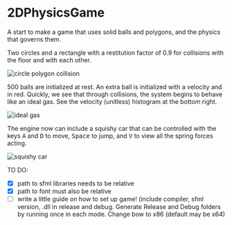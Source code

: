 # 2DPhysicsGame
A start to make a game that uses solid balls and polygons, and the physics that governs them. 

Two circles and a rectangle with a restitution factor of 0.9 for collisions with the floor and with each other. 

![circle polygon collision](https://github.com/PoldeDalmau/2DPhysicsGame/assets/73791685/4fe3fce7-b248-461e-9d51-27287a4165b9)


500 balls are initialized at rest. An extra ball is initialized with a velocity and in red. Quickly, we see that through collisions, the system begins to behave like an ideal gas. See the velocity (unitless) histogram at the bottom right.

![ideal gas](https://github.com/PoldeDalmau/2DPhysicsGame/assets/73791685/20f82932-d901-44fb-bae7-c6cbd27b8f73)



The engine now can include a squishy car that can be controlled with the keys <kbd>A</kbd> and <kbd>D</kbd> to move, <kbd>Space</kbd> to jump, and <kbd>V</kbd> to view all the spring forces acting.


![squishy car](https://github.com/PoldeDalmau/2DPhysicsGame/assets/73791685/3208c108-1925-4078-8fc1-8a0c4673c035)

TO DO:
- [x] path to sfml libraries needs to be relative
- [x] path to font must also be relative
- [ ] write a little guide on how to set up game! (include compiler, sfml version, .dll in release and debug. Generate Release and Debug folders by running once in each mode. Change bow to x86 (default may be x64)
